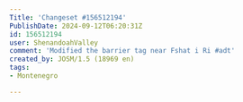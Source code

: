 ```yaml
---
Title: 'Changeset #156512194'
PublishDate: 2024-09-12T06:20:31Z
id: 156512194
user: ShenandoahValley
comment: 'Modified the barrier tag near Fshat i Ri #adt'
created_by: JOSM/1.5 (18969 en)
tags:
- Montenegro

---
```

